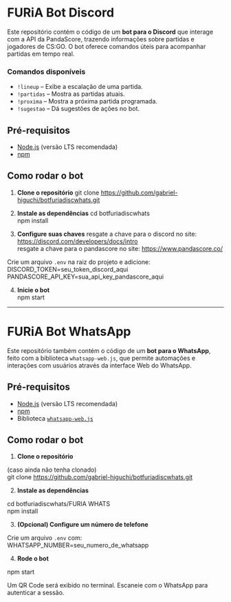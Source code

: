 # FURiA Bot Discord

Este repositório contém o código de um **bot para o Discord** que interage com a API da PandaScore, trazendo informações sobre partidas e jogadores de CS:GO. O bot oferece comandos úteis para acompanhar partidas em tempo real.

### Comandos disponíveis

- `!lineup` – Exibe a escalação de uma partida.
- `!partidas` – Mostra as partidas atuais.
- `!proxima` – Mostra a próxima partida programada.
- `!sugestao` – Dá sugestões de ações no bot.

## Pré-requisitos

- [Node.js](https://nodejs.org/) (versão LTS recomendada)
- [npm](https://www.npmjs.com/)

## Como rodar o bot

1. **Clone o repositório**
    git clone https://github.com/gabriel-higuchi/botfuriadiscwhats.git


2. **Instale as dependências**
    cd botfuriadiscwhats  
    npm install


3. **Configure suas chaves**
resgate a chave para o discord no site: https://discord.com/developers/docs/intro  
resgate a chave para o pandascore no site: https://www.pandascore.co/  

Crie um arquivo `.env` na raiz do projeto e adicione:  
    DISCORD_TOKEN=seu_token_discord_aqui  
    PANDASCORE_API_KEY=sua_api_key_pandascore_aqui


4. **Inicie o bot**  
    npm start


---

# FURiA Bot WhatsApp

Este repositório também contém o código de um **bot para o WhatsApp**, feito com a biblioteca `whatsapp-web.js`, que permite automações e interações com usuários através da interface Web do WhatsApp.

## Pré-requisitos

- [Node.js](https://nodejs.org/) (versão LTS recomendada)
- [npm](https://www.npmjs.com/)
- Biblioteca [`whatsapp-web.js`](https://www.npmjs.com/package/whatsapp-web.js)

## Como rodar o bot

1. **Clone o repositório**

(caso ainda não tenha clonado)  
git clone https://github.com/gabriel-higuchi/botfuriadiscwhats.git


2. **Instale as dependências**

cd botfuriadiscwhats/FURIA WHATS  
npm install


3. **(Opcional) Configure um número de telefone**

Crie um arquivo `.env` com:  
WHATSAPP_NUMBER=seu_numero_de_whatsapp


4. **Rode o bot**

npm start  


Um QR Code será exibido no terminal. Escaneie com o WhatsApp para autenticar a sessão.













